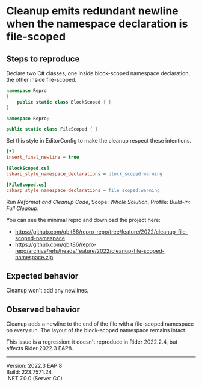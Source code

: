 # Cleanup emits redundant newline when the namespace declaration is file-scoped

## Steps to reproduce

Declare two C# classes, one inside block-scoped namespace declaration, the other inside file-scoped.

```cs
namespace Repro
{
    public static class BlockScoped { }
}

```

```cs
namespace Repro;

public static class FileScoped { }

```

Set this style in EditorConfig to make the cleanup respect these intentions.

```ini
[*]
insert_final_newline = true

[BlockScoped.cs]
csharp_style_namespace_declarations = block_scoped:warning

[FileScoped.cs]
csharp_style_namespace_declarations = file_scoped:warning
```

Run _Reformat and Cleanup Code_, Scope: _Whole Solution_, Profile: _Build-in: Full Cleanup_.

You can see the minimal repro and download the project here:
- https://github.com/qbit86/repro-repo/tree/feature/2022/cleanup-file-scoped-namespace
- https://github.com/qbit86/repro-repo/archive/refs/heads/feature/2022/cleanup-file-scoped-namespace.zip

## Expected behavior

Cleanup won't add any newlines.

## Observed behavior

Cleanup adds a newline to the end of the file with a file-scoped namespace on every run.
The layout of the block-scoped namespace remains intact.

This issue is a regression: it doesn't reproduce in Rider 2022.2.4, but affects Rider 2022.3 EAP8.

---

Version: 2022.3 EAP 8  
Build: 223.7571.24  
.NET 7.0.0 (Server GC)
